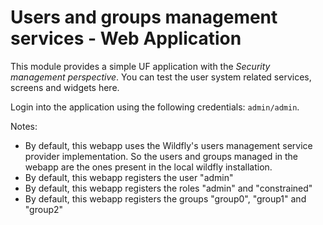 Users and groups management services - Web Application
======================================================

This module provides a simple UF application with the *Security management perspective*. You can test the user system related services, screens and widgets here.                                

Login into the application using the following credentials: `admin/admin`.                         

Notes:       
* By default, this webapp uses the Wildfly's users management service provider implementation. So the users and groups managed in the webapp are the ones present in the local wildfly installation.      
* By default, this webapp registers the user "admin"           
* By default, this webapp registers the roles "admin" and "constrained"           
* By default, this webapp registers the groups "group0", "group1" and "group2"         
